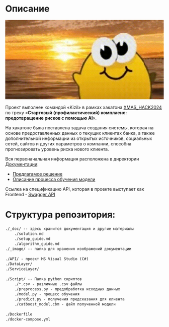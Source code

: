 # Описание

![ ](/_image/sticker.gif)

Проект выполнен командой «Kizil» в рамках хакатона [XMAS_HACK2024](https://xmas-hack.ru/) по треку «**Стартовый (профилактический) комплаенс: предотвращение рисков с помощью AI**».

На хакатоне была поставлена задача создания системы, которая на основе предоставленных данных о текущих клиентах банка, а также дополнительной информации из открытых источников, социальных сетей, сайтов и других параметров о компании, способна прогнозировать уровень риска нового клиента.

Вся первоначальная информация расположена в директории [Документации](/_doc/):

* [Предлагамое решение](/_doc/solution.md)
* [Описание процесса обучения модели](/_doc/algorithm_guide.md)

Ссылка на спецификацию API, которая в проекте выступает как Frontend - [Swagger API](http://83.217.213.75:8080/swagger/index.html)

# Структура репозитория:

    ./_doc/ -- здесь хранится документация и другие материалы
        ./solution.md
        ./setup_guide.md
        ./algorithm_guide.md
    ./_image/ -- папка для хранения изображений документации
    
    ./API/ - проект MS Visual Studio (C#)
    ./DataLayer/
    ./ServiceLayer/

    ./Script/ -- Папка python скриптов
        ./*.csv - различные .csv файлы
        ./preprocess.py - предобработка исходных данных
        ./model.py - процесс обучения
        ./predict.py - получения предсказания для клиента
        ./catboost_model.cbm - файл полученной модели

    ./Dockerfile 
    ./docker-compose.yml